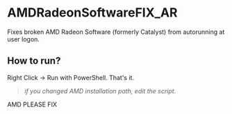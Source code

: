 # AMDRadeonSoftwareFIX_AR
Fixes broken AMD Radeon Software (formerly Catalyst) from autorunning at user logon.

## How to run?
Right Click -> Run with PowerShell.
That's it.

> _if you changed AMD installation path, edit the script_.


AMD PLEASE FIX
